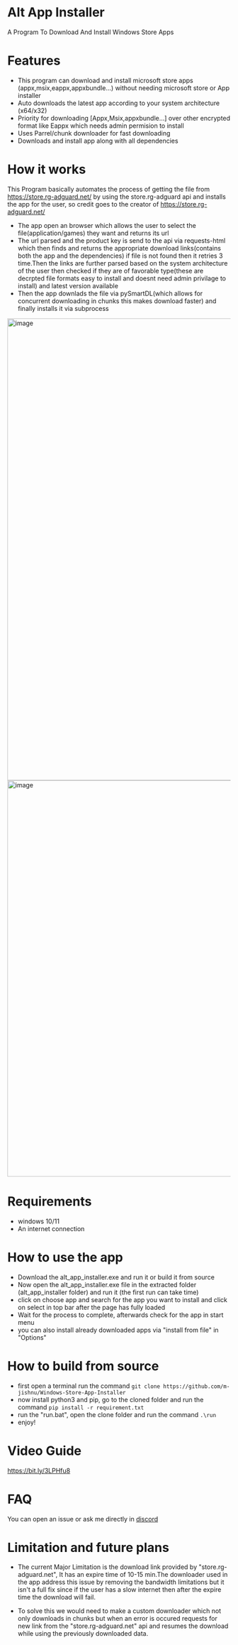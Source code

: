 # Alt App Installer

A Program To  Download And Install Windows Store Apps

# Features

- This program can download and install microsoft store apps (appx,msix,eappx,appxbundle...) without needing microsoft store or App installer
- Auto downloads the latest app according to your system architecture (x64/x32)
- Priority for downloading [Appx,Msix,appxbundle...] over other encrypted format like Eappx which needs admin permision to install
- Uses Parrel/chunk downloader for fast downloading
- Downloads and install app along with all dependencies 

# How it works
This Program basically automates the process of getting the file from https://store.rg-adguard.net/ by using the store.rg-adguard api and installs the app for the user, so credit goes to the creator of https://store.rg-adguard.net/

- The app open an browser which allows the user to select the file(application/games) they want and returns its url
- The url parsed and the product key is send to the api via requests-html which then finds and returns the appropriate download links(contains both the app and the dependencies) if file is not found then it retries 3 time.Then the links are further parsed based on the system architecture of the user then checked if they are of favorable type(these are decrpted file formats easy to install and doesnt need admin privilage to install) and latest version available
- Then the app downlads the file via pySmartDL(which allows for concurrent downloading in chunks this makes download faster) and finally installs it via subprocess

<img width="1041" alt="image" src="https://user-images.githubusercontent.com/83004520/169115064-b1cf9080-5ef1-425b-b81e-ea69114ae926.png">
<img width="893" alt="image" src="https://user-images.githubusercontent.com/83004520/169115417-15624c09-923d-4be2-a1be-ecdf47c04f24.png">

# Requirements
- windows 10/11
- An internet connection

# How to use the app
- Download the alt_app_installer.exe and run it or build it from source
- Now open the alt_app_installer.exe file in the extracted folder (alt_app_installer folder) and run it (the first run can take time)
- click on choose app and search for the app you want to install and click on select in top bar after the page has fully loaded 
- Wait for the process to complete, afterwards check for the app in start menu
- you can also install already downloaded apps via "install from file" in "Options" 

# How to build from source

- first open a terminal run the command `git clone https://github.com/m-jishnu/Windows-Store-App-Installer`
- now install python3 and pip, go to the cloned folder and run the command `pip install -r requirement.txt`
- run the "run.bat", open the clone folder and run the command  `.\run` 
- enjoy!

# Video Guide

https://bit.ly/3LPHfu8

# FAQ

You can open an issue or ask me directly in [discord](https://discord.com/invite/cbuEkpd)

# Limitation and future plans

- The current Major Limitation is the download link provided by "store.rg-adguard.net", It has an expire time of 10-15 min.The downloader used in the app address this issue by removing the bandwidth limitations but it isn't a full fix since if the user has a slow internet then after the expire time the download will fail.

- To solve this we would need to make a custom downloader which not only downloads in chunks but when an error is occured requests for new link from the "store.rg-adguard.net" api and resumes the download while using the previously downloaded data.
